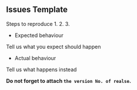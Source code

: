 ## Issues Template


Steps to reproduce
1.
2.
3.

- Expected behaviour

Tell us what you expect should happen

- Actual behaviour

Tell us what happens instead

<b>Do not forget to attach ``the version No. of realse``.</b>

